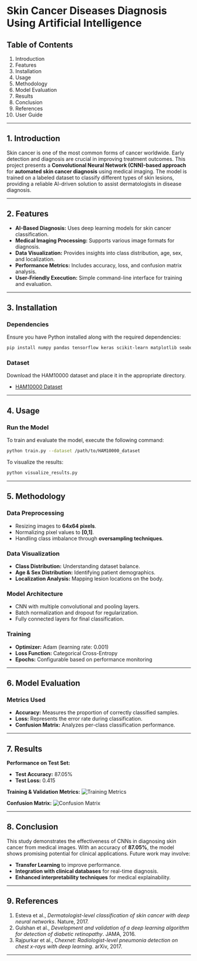 # Skin Cancer Diseases Diagnosis Using Artificial Intelligence

## Table of Contents
1. Introduction
2. Features
3. Installation
4. Usage
5. Methodology
6. Model Evaluation
7. Results
8. Conclusion
9. References
10. User Guide

---

## 1. Introduction
Skin cancer is one of the most common forms of cancer worldwide. Early detection and diagnosis are crucial in improving treatment outcomes. This project presents a **Convolutional Neural Network (CNN)-based approach** for **automated skin cancer diagnosis** using medical imaging. The model is trained on a labeled dataset to classify different types of skin lesions, providing a reliable AI-driven solution to assist dermatologists in disease diagnosis.

---

## 2. Features
- **AI-Based Diagnosis:** Uses deep learning models for skin cancer classification.
- **Medical Imaging Processing:** Supports various image formats for diagnosis.
- **Data Visualization:** Provides insights into class distribution, age, sex, and localization.
- **Performance Metrics:** Includes accuracy, loss, and confusion matrix analysis.
- **User-Friendly Execution:** Simple command-line interface for training and evaluation.

---

## 3. Installation
### **Dependencies**
Ensure you have Python installed along with the required dependencies:
```bash
pip install numpy pandas tensorflow keras scikit-learn matplotlib seaborn opencv-python imutils efficientnet
```

### **Dataset**
Download the HAM10000 dataset and place it in the appropriate directory.
- [HAM10000 Dataset](https://www.kaggle.com/kmader/skin-cancer-mnist-ham10000)

---

## 4. Usage
### **Run the Model**
To train and evaluate the model, execute the following command:
```bash
python train.py --dataset /path/to/HAM10000_dataset
```
To visualize the results:
```bash
python visualize_results.py
```

---

## 5. Methodology
### **Data Preprocessing**
- Resizing images to **64x64 pixels**.
- Normalizing pixel values to **[0,1]**.
- Handling class imbalance through **oversampling techniques**.

### **Data Visualization**
- **Class Distribution:** Understanding dataset balance.
- **Age & Sex Distribution:** Identifying patient demographics.
- **Localization Analysis:** Mapping lesion locations on the body.

### **Model Architecture**
- CNN with multiple convolutional and pooling layers.
- Batch normalization and dropout for regularization.
- Fully connected layers for final classification.

### **Training**
- **Optimizer:** Adam (learning rate: 0.001)
- **Loss Function:** Categorical Cross-Entropy
- **Epochs:** Configurable based on performance monitoring

---

## 6. Model Evaluation
### **Metrics Used**
- **Accuracy:** Measures the proportion of correctly classified samples.
- **Loss:** Represents the error rate during classification.
- **Confusion Matrix:** Analyzes per-class classification performance.

---

## 7. Results
**Performance on Test Set:**
- **Test Accuracy:** 87.05%
- **Test Loss:** 0.415

**Training & Validation Metrics:**
![Training Metrics](images/training_metrics.png)

**Confusion Matrix:**
![Confusion Matrix](images/confusion_matrix.png)

---

## 8. Conclusion
This study demonstrates the effectiveness of CNNs in diagnosing skin cancer from medical images. With an accuracy of **87.05%**, the model shows promising potential for clinical applications. Future work may involve:
- **Transfer Learning** to improve performance.
- **Integration with clinical databases** for real-time diagnosis.
- **Enhanced interpretability techniques** for medical explainability.

---

## 9. References
1. Esteva et al., *Dermatologist-level classification of skin cancer with deep neural networks*. Nature, 2017.
2. Gulshan et al., *Development and validation of a deep learning algorithm for detection of diabetic retinopathy*. JAMA, 2016.
3. Rajpurkar et al., *Chexnet: Radiologist-level pneumonia detection on chest x-rays with deep learning*. arXiv, 2017.

---
